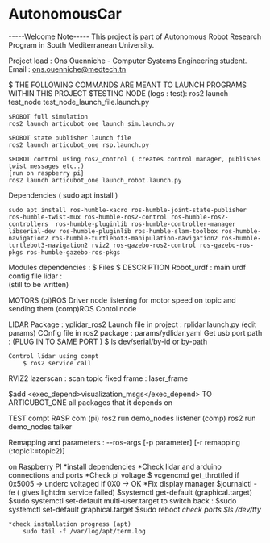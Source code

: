 # AutonomousCar
-----Welcome Note-----
This project is part of Autonomous Robot Research Program in South Mediterranean University.

Project lead : Ons Ouenniche - Computer Systems Engineering student.
Email : ons.ouenniche@medtech.tn 

$ THE FOLLOWING COMMANDS ARE MEANT TO LAUNCH PROGRAMS WITHIN THIS PROJECT 
    $TESTING NODE (logs : test): 
    ros2 launch test_node test_node_launch_file.launch.py

    $ROBOT full simulation 
    ros2 launch articubot_one launch_sim.launch.py 
    
    $ROBOT state publisher launch file
    ros2 launch articubot_one rsp.launch.py

    $ROBOT control using ros2_control ( creates control manager, publishes twist messages etc..)
    {run on raspberry pi}
    ros2 launch articubot_one launch_robot.launch.py 


Dependencies ( sudo apt install )
	 
	sudo apt install ros-humble-xacro ros-humble-joint-state-publisher  ros-humble-twist-mux ros-humble-ros2-control ros-humble-ros2-controllers  ros-humble-pluginlib ros-humble-controller-manager libserial-dev ros-humble-pluginlib ros-humble-slam-toolbox ros-humble-navigation2 ros-humble-turtlebot3-manipulation-navigation2 ros-humble-turtlebot3-navigation2 rviz2 ros-gazebo-ros2-control ros-gazebo-ros-pkgs ros-humble-gazebo-ros-pkgs	

Modules dependencies : 
$ Files 
    $ DESCRIPTION 
        Robot_urdf : main urdf config file 
        lidar :  
	(still to be written)

MOTORS 
	(pi)ROS Driver node listening for motor speed on topic and sending them 
	(comp)ROS Contol node 

LIDAR 
	Package : yplidar_ros2 
	Launch file in project : rplidar.launch.py (edit params)
	COnfig file in ros2 package : params/ydlidar.yaml
	Get usb port path : (PLUG IN TO SAME PORT ) 
		$ ls dev/serial/by-id or by-path
	
	Control lidar using compt 
		$ ros2 service call 
		
RVIZ2
	lazerscan :
		scan topic 
		fixed frame : laser_frame 
		
  

$add   <exec_depend>visualization_msgs</exec_depend> 
TO ARTICUBOT_ONE all packages that it depends on 


TEST compt RASP com 
 (pi) ros2 run demo_nodes listener 
 (comp) ros2 run demo_nodes talker 
 
Remapping and parameters : 
	--ros-args [-p parameter] [-r remapping (:topic1:=topic2)]

on Raspberry PI 
	*install dependencies 
	*Check lidar and arduino connections and ports
	*Check pi voltage 
		$ vcgencmd get_throttled 
			if 0x5005 -> underc voltaged
			if 0X0 -> OK
	*Fix display manager 
		$journalctl -fe ( gives lightdm service failed)
		$systemctl get-default (graphical.target)
		$sudo systemctl set-default multi-user.target
	to switch back : $sudo systemctl set-default graphical.target
		$sudo reboot 
	*check ports
		$ls /dev/tty*

		
	*check installation progress (apt)
		sudo tail -f /var/log/apt/term.log

		

